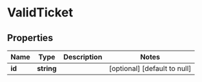 # ValidTicket

## Properties
Name | Type | Description | Notes
------------ | ------------- | ------------- | -------------
**id** | **string** |  | [optional] [default to null]


